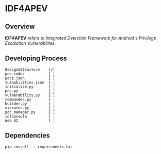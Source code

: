 # IDF4APEV

## Overview

**IDF4APEV** refers to *Integrated Detection Framework for Android's Privilege Escalation Vulnerabilites*.

## Developing Process



```
Design&Structure    [√]
poc_code/           [ ]
pocs.json           [ ]
vulnabilities.json  [ ]
initialize.py       [ ]
poc.py              [ ]
vulnerability.py    [ ]
commander.py        [ ]
builder.py          [ ]
executer.py         [ ]
poc_manager.py      [ ]
idfconsole          [ ]
Web UI              [ ]
```

## Dependencies

```bash
pip install -r requirements.txt
```